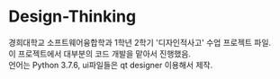 # Design-Thinking

경희대학교 소프트웨어융합학과 1학년 2학기 '디자인적사고' 수업 프로젝트 파일.  
이 프로젝트에서 대부분의 코드 개발을 맡아서 진행했음.  
언어는 Python 3.7.6, ui파일들은 qt designer 이용해서 제작.  
